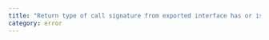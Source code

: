 ```yaml
---
title: "Return type of call signature from exported interface has or is using private name '{0}'."
category: error
---
```

